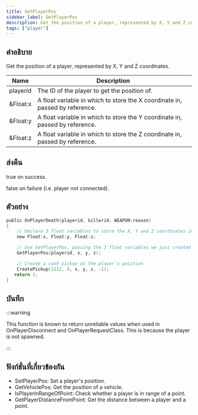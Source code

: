 ```yaml
---
title: GetPlayerPos
sidebar_label: GetPlayerPos
description: Get the position of a player, represented by X, Y and Z coordinates.
tags: ["player"]
---
```


## คำอธิบาย

Get the position of a player, represented by X, Y and Z coordinates.

| Name     | Description                                                                  |
| -------- | ---------------------------------------------------------------------------- |
| playerid | The ID of the player to get the position of.                                 |
| &Float:x | A float variable in which to store the X coordinate in, passed by reference. |
| &Float:y | A float variable in which to store the Y coordinate in, passed by reference. |
| &Float:z | A float variable in which to store the Z coordinate in, passed by reference. |

## ส่งคืน

true on success.

false on failure (i.e. player not connected).

## ตัวอย่าง

```c
public OnPlayerDeath(playerid, killerid, WEAPON:reason)
{
    // Declare 3 float variables to store the X, Y and Z coordinates in
    new Float:x, Float:y, Float:z;

    // Use GetPlayerPos, passing the 3 float variables we just created
    GetPlayerPos(playerid, x, y, z);

    // Create a cash pickup at the player's position
    CreatePickup(1212, 4, x, y, z, -1);
   return 1;
}
```

## บันทึก

:::warning

This function is known to return unreliable values when used in OnPlayerDisconnect and OnPlayerRequestClass. This is because the player is not spawned.

:::

## ฟังก์ชั่นที่เกี่ยวข้องกัน

- SetPlayerPos: Set a player's position.
- GetVehiclePos: Get the position of a vehicle.
- IsPlayerInRangeOfPoint: Check whether a player is in range of a point.
- GetPlayerDistanceFromPoint: Get the distance between a player and a point.
